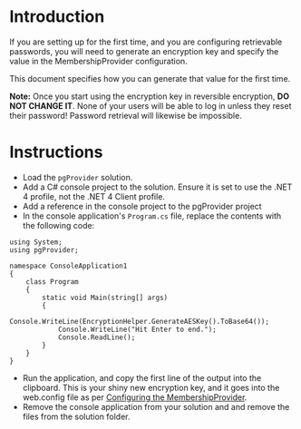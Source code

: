 # Introduction #
If you are setting up for the first time, and you are configuring retrievable passwords, you will need to generate an encryption key and specify the value in the MembershipProvider configuration.

This document specifies how you can generate that value for the first time.

**Note:** Once you start using the encryption key in reversible encryption, **DO NOT CHANGE IT**.  None of your users will be able to log in unless they reset their password!  Password retrieval will likewise be impossible.

# Instructions #
  * Load the `pgProvider` solution.
  * Add a C# console project to the solution.  Ensure it is set to use the .NET 4 profile, not the .NET 4 Client profile.
  * Add a reference in the console project to the pgProvider project
  * In the console application's `Program.cs` file, replace the contents with the following code:
```
using System;
using pgProvider;

namespace ConsoleApplication1
{
    class Program
    {
        static void Main(string[] args)
        {
            Console.WriteLine(EncryptionHelper.GenerateAESKey().ToBase64());
            Console.WriteLine("Hit Enter to end.");
            Console.ReadLine();
        }
    }
}
```
  * Run the application, and copy the first line of the output into the clipboard.  This is your shiny new encryption key, and it goes into the web.config file as per [Configuring the MembershipProvider](ConfiguringTheMembershipProvider.md).
  * Remove the console application from your solution and and remove the files from the solution folder.